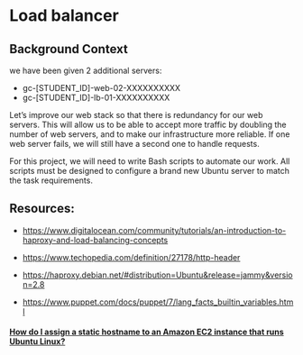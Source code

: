 # Load balancer

## Background Context

we have been given 2 additional servers:

- gc-[STUDENT_ID]-web-02-XXXXXXXXXX
- gc-[STUDENT_ID]-lb-01-XXXXXXXXXX

Let’s improve our web stack so that there is redundancy for our web servers. This will allow us to be able to accept more traffic by doubling the number of web servers, and to make our infrastructure more reliable. If one web server fails, we will still have a second one to handle requests.

For this project, we will need to write Bash scripts to automate our work. All scripts must be designed to configure a brand new Ubuntu server to match the task requirements.

## Resources:

- https://www.digitalocean.com/community/tutorials/an-introduction-to-haproxy-and-load-balancing-concepts

- https://www.techopedia.com/definition/27178/http-header

- https://haproxy.debian.net/#distribution=Ubuntu&release=jammy&version=2.8

- https://www.puppet.com/docs/puppet/7/lang_facts_builtin_variables.html

#### [ How do I assign a static hostname to an Amazon EC2 instance that runs Ubuntu Linux?](https://repost.aws/knowledge-center/linux-static-hostname)
